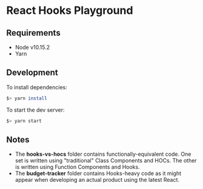 # React Hooks Playground

## Requirements
- Node v10.15.2
- Yarn

## Development

To install dependencies:

```sh
$> yarn install
```

To start the dev server:

```sh
$> yarn start
```

## Notes

- The **hooks-vs-hocs** folder contains functionally-equivalent code. One set is written using "traditional" Class Components and HOCs. The other is written using Function Components and Hooks.
- The **budget-tracker** folder contains Hooks-heavy code as it might appear when developing an actual product using the latest React.
